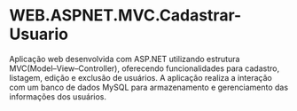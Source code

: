 # WEB.ASPNET.MVC.Cadastrar-Usuario

Aplicação web desenvolvida com ASP.NET utilizando estrutura MVC(Model–View–Controller), oferecendo funcionalidades para cadastro, listagem, edição e exclusão de usuários. A aplicação realiza a interação com um banco de dados MySQL para armazenamento e gerenciamento das informações dos usuários.
